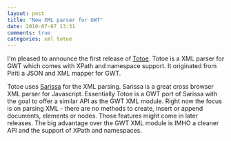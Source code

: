 ```yaml
---
layout: post
title: "New XML parser for GWT"
date: 2010-07-07 13:31
comments: true
categories: xml totoe
---
```

I'm pleased to announce the first release of [Totoe](https://github.com/hpehl/totoe). Totoe is a XML parser for GWT 
which comes with XPath and namespace support. It originated from Piriti a JSON and XML mapper for GWT.<!-- more -->

Totoe uses [Sarissa](http://dev.abiss.gr/sarissa/) for the XML parsing. Sarissa is a great cross browser XML parser 
for Javascript. Essentially Totoe is a GWT port of Sarissa with the goal to offer a similar API as the GWT XML module. 
Right now the focus is on parsing XML - there are no methods to create, insert or append documents, elements or nodes. 
Those features might come in later releases. The big advantage over the GWT XML module is IMHO a cleaner API and the 
support of XPath and namespaces.